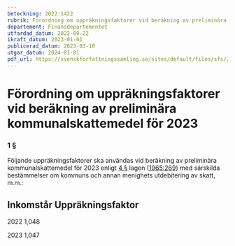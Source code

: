 ```yaml
---
beteckning: 2022:1422
rubrik: Förordning om uppräkningsfaktorer vid beräkning av preliminära kommunalskattemedel för 2023
departement: Finansdepartementet
utfardad_datum: 2022-09-22
ikraft_datum: 2023-01-01
publicerad_datum: 2023-03-10
utgar_datum: 2024-01-01
pdf_url: https://svenskforfattningssamling.se/sites/default/files/sfs/2022-09/SFS2022-1422.pdf
---
```


# Förordning om uppräkningsfaktorer vid beräkning av preliminära kommunalskattemedel för 2023

### 1 §

Följande uppräkningsfaktorer ska användas vid beräkning av preliminära kommunalskattemedel för 2023 enligt [4 §](#4) lagen ([1965:269](https://selex.se/eli/sfs/1965/269)) med särskilda bestämmelser om kommuns och annan menighets utdebitering av skatt, m.m.:

## Inkomstår	Uppräkningsfaktor

2022	        1,048

2023	        1,047
